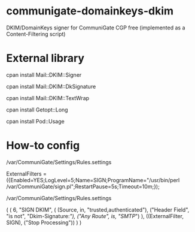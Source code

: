 communigate-domainkeys-dkim
===========================

DKIM/DomainKeys signer for CommuniGate CGP free (implemented as a Content-Filtering script)

External library
===========================

cpan install Mail::DKIM::Signer

cpan install Mail::DKIM::DkSignature

cpan install Mail::DKIM::TextWrap

cpan install Getopt::Long

cpan install Pod::Usage

How-to config
===========================

/var/CommuniGate/Settings/Rules.settings

ExternalFilters = ({Enabled=YES;LogLevel=5;Name=SIGN;ProgramName="/usr/bin/perl /var/CommuniGate/sign.pl";RestartPause=5s;Timeout=10m;});

/var/CommuniGate/Settings/Rules.settings

(
  (
    6,
    "SIGN DKIM",
    (
      (Source, in, "trusted,authenticated"),
      ("Header Field", "is not", "Dkim-Signature:*"),
      ("Any Route", is, "SMTP*")
    ),
    ((ExternalFilter, SIGN), ("Stop Processing"))
  )
)
